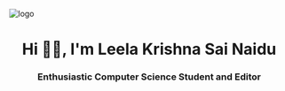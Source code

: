 ![logo](https://github.com/leelakrishnasainaidu/LeelaKrishnaSai24/blob/main/Cover%20Picture.png)
<h1 align="center">Hi 👋🏻, I'm Leela Krishna Sai Naidu</h1>
<h3 align="center">Enthusiastic Computer Science Student and Editor</h3>


